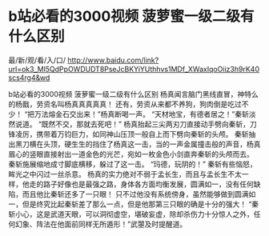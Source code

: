 # b站必看的3000视频 菠萝蜜一级二级有什么区别

最/新/观/看/入/口/ http://www.baidu.com/link?url=ok3_Ml5QdPpOWDUDT8PseJcBKYiYUthhvs1MDf_XWaxIqoOiiz3h9rK40scs4rg4&wd

b站必看的3000视频 菠萝蜜一级二级有什么区别
 杨真闻言脑门黑线直冒，神特么的杨戬，劳资名叫杨真真真真真！
    还有，劳资从来都不养狗，狗肉倒是吃过不少！
    “把万法熔金石交出来！”杨真断喝一声。
    “天材地宝，有德者居之！”秦斩淡然说道。
    “既然不交，那就去死吧！”
    杨真抬起三尖两刃刀直接动手劈向秦斩，刀锋凌厉，携带着万钧巨力，如同神山压顶一般自上而下劈向秦斩的头颅。
    秦斩抽出黑刀横在头顶，硬生生的挡住了杨真这一击，当的一声金属撞击般的声音，杨真眉心的竖眼直接射出一道金色的光芒，宛如一枚金色小剑直奔秦斩的头颅而去。
    秦斩施展缩地成寸脚底横移，躲过了这一击。
    “玛德，玩阴的！”
    秦斩有些恼怒，眸光之中闪过一丝杀意。
    杨真的实力绝对不弱于孟长生，而且与孟长生不太一样，他走的路子好像也是最强之路，身体各方面均衡发展，圆满如一，没有任何缺陷，而且他比秦斩还多了一只眼！
    只不过他没有系统傍身，虽然能够做到圆满如一，但是终究比起秦斩差了那么一点，但是他那第三只眼的确是十分的强大！
    “秦斩小心，这是武道天眼，可以洞彻虚空，堪破妄虚，除却杀伤力十分惊人之外，任何幻象、阵法在他面前同样无所遁形！”武曌及时提醒道。
